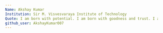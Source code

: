 ```yaml
---
Name: Akshay Kumar 
Institution: Sir M. Visvesvaraya Institute of Technology
Quote: I am born with potential. I am born with goodness and trust. I am born with ideas and dreams. I am born with greatness. I am born with confidence. I am born with wings. So, I am not meant for crawling, I have wings, I will fly I will fly and fly.
github_user: AkshayKumar007
---
```

